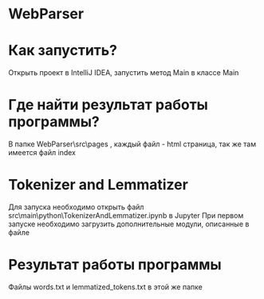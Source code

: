 # WebParser

# Как запустить?

Открыть проект в IntelliJ IDEA, запустить метод Main в классе Main

# Где найти результат работы программы?

В папке WebParser\src\pages , каждый файл - html страница, так же там имеется файл index

# Tokenizer and Lemmatizer

Для запуска необходимо открыть файл src\main\python\TokenizerAndLemmatizer.ipynb в Jupyter
При первом запуске необходимо загрузить дополнительные модули, описанные в файле

# Результат работы программы

Файлы words.txt и lemmatized_tokens.txt в этой же папке